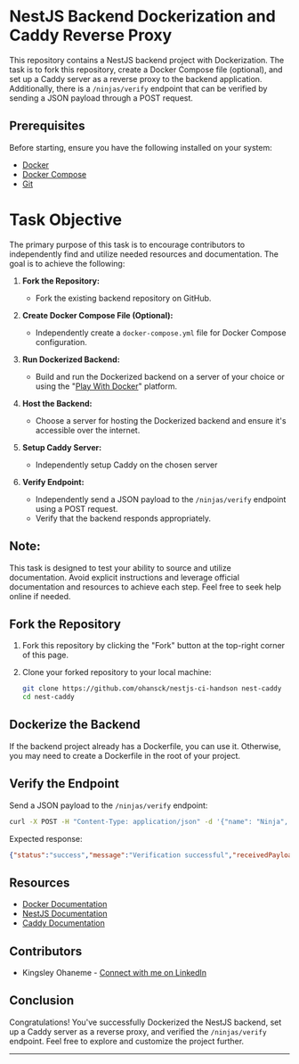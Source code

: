 # NestJS Backend Dockerization and Caddy Reverse Proxy

This repository contains a NestJS backend project with Dockerization. The task is to fork this repository, create a Docker Compose file (optional), and set up a Caddy server as a reverse proxy to the backend application. Additionally, there is a `/ninjas/verify` endpoint that can be verified by sending a JSON payload through a POST request.

## Prerequisites

Before starting, ensure you have the following installed on your system:

- [Docker](https://docs.docker.com/get-docker/)
- [Docker Compose](https://docs.docker.com/compose/install/)
- [Git](https://git-scm.com/book/en/v2/Getting-Started-Installing-Git)

# Task Objective

The primary purpose of this task is to encourage contributors to independently find and utilize needed resources and documentation. The goal is to achieve the following:

1. **Fork the Repository:**
   - Fork the existing backend repository on GitHub.

2. **Create Docker Compose File (Optional):**
   - Independently create a `docker-compose.yml` file for Docker Compose configuration.

3. **Run Dockerized Backend:**
   - Build and run the Dockerized backend on a server of your choice or using the "[Play With Docker](https://labs.play-with-docker.com/)" platform.

4. **Host the Backend:**
   - Choose a server for hosting the Dockerized backend and ensure it's accessible over the internet.

5. **Setup Caddy Server:**
   - Independently setup Caddy on the chosen server

6. **Verify Endpoint:**
   - Independently send a JSON payload to the `/ninjas/verify` endpoint using a POST request.
   - Verify that the backend responds appropriately.

## Note:
This task is designed to test your ability to source and utilize documentation. Avoid explicit instructions and leverage official documentation and resources to achieve each step. Feel free to seek help online if needed.

## Fork the Repository

1. Fork this repository by clicking the "Fork" button at the top-right corner of this page.
2. Clone your forked repository to your local machine:

    ```bash
    git clone https://github.com/ohansck/nestjs-ci-handson nest-caddy
    cd nest-caddy
    ```

## Dockerize the Backend

If the backend project already has a Dockerfile, you can use it. Otherwise, you may need to create a Dockerfile in the root of your project.

## Verify the Endpoint

Send a JSON payload to the `/ninjas/verify` endpoint:

```bash
curl -X POST -H "Content-Type: application/json" -d '{"name": "Ninja", "code": "12345"}' http://localhost/ninjas/verify
```

Expected response:

```json
{"status":"success","message":"Verification successful","receivedPayload":{"name":"Ninja","code":"12345"}}
```
## Resources

- [Docker Documentation](https://docs.docker.com/)
- [NestJS Documentation](https://docs.nestjs.com/)
- [Caddy Documentation](https://caddyserver.com/docs/)

## Contributors

- Kingsley Ohaneme - [Connect with me on LinkedIn](https://linkedin.com/in/ohaneme-kingsley)

## Conclusion

Congratulations! You've successfully Dockerized the NestJS backend, set up a Caddy server as a reverse proxy, and verified the `/ninjas/verify` endpoint. Feel free to explore and customize the project further.

---